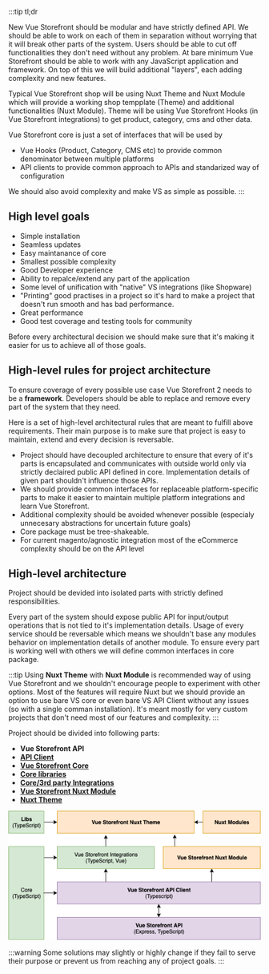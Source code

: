 :::tip tl;dr

New Vue Storefront should be modular and have strictly defined API. We should be able to work on each of them in separation without worrying that it will break other parts of the system. Users should be able to cut off functionalities they don't need without any problem. At bare minimum Vue Storefront should be able to work with any JavaScript application and framework. On top of this we will build additional "layers", each adding complexity and new features.

Typical Vue Storefront shop will be using Nuxt Theme and Nuxt Module which will provide a working shop tempplate (Theme) and additional functionalities (Nuxt Module). Theme will be using Vue Storefront Hooks (in Vue Storefront integrations) to get product, category, cms and other data.

Vue Storefront core is just a set of interfaces that will be used by
- Vue Hooks (Product, Category, CMS etc) to provide common denominator between multiple platforms
- API clients to provide common approach to APIs and standarized way of configuration

We should also avoid complexity and make VS as simple as possible.
:::


## High level goals

- Simple installation
- Seamless updates
- Easy maintanance of core 
- Smallest possible complexity
- Good Developer experience
- Ability to repalce/extend any part of the application
- Some level of unification with "native" VS integrations (like Shopware)
- "Printing" good practises in a project so it's hard to make a project that doesn't run smooth and has bad performance.
- Great performance
- Good test coverage and testing tools for community

Before every architectural decision we should make sure that it's making it easier for us to achieve all of those goals.

## High-level rules for project architecture

To ensure coverage of every possible use case Vue Storefront 2 needs to be a **framework**. Developers should be able to replace and remove every part of the system that they need.

Here is a set of high-level architectural rules that are meant to fulfill above requirements. Their main purpose is to make sure that project is easy to maintain, extend and every decision is reversable.

- Project should have decoupled architecture to ensure that every of it's parts is encapsulated and communicates with outside world only via strictly declaired public API defined in core. Implementation details of given part shouldn't influence those APIs.
- We should provide common interfaces for replaceable platform-specific parts to make it easier to maintain multiple platform integrations and learn Vue Storefront.
- Additional complexity should be avoided whenever possible (especialy unnecesary abstractions for uncertain future goals)
- Core package must be tree-shakeable.
- For current magento/agnostic integration most of the eCommerce complexity should be on the API level

## High-level architecture

Project should be devided into isolated parts with strictly defined responsibilities.

Every part of the system should expose public API for input/output operations that is not tied to it's implementation details. Usage of every service should be reversable which means we shouldn't base any modules behavior on implementation details of another module. To ensure every part is working well with others we will define common interfaces in core package.

:::tip
Using **Nuxt Theme** with **Nuxt Module** is recommended way of using Vue Storefront and we shouldn't encourage people to experiment with other options. Most of the features will require Nuxt but we should provide an option to use bare VS core or even bare VS API Client without any issues (so with a single comman installation). It's meant mostly for very custom projects that don't need most of our features and complexity.
:::

Project should be divided into following parts:

- **Vue Storefront API** 
- [**API Client**](./rfc/api-client.md) 
- [**Vue Storefront Core**](./rfc/core.md) 
- [**Core libraries**](./rfc/libraries.md) 
- [**Core/3rd party Integrations**](./rfc/integrations.md) 
- [**Vue Storefront Nuxt Module**](./rfc/nuxt-module.md) 
- [**Nuxt Theme**](./rfc/nuxt-theme.md)

<center><img src="./rfc/assets/vs-high-level-architecture-diagram.png" /></center>

:::warning
 Some solutions may slightly or highly change if they fail to serve their purpose or prevent us from reaching any of project goals.
:::
